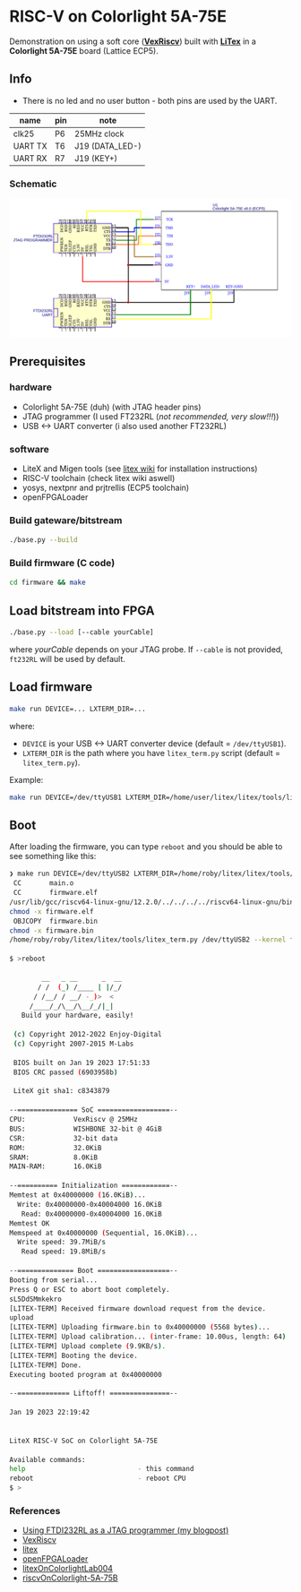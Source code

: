 # RISC-V on Colorlight 5A-75E

Demonstration on using a soft core ([**VexRiscv**](https://github.com/SpinalHDL/VexRiscv))
built with [**LiTex**]((https://github.com/enjoy-digital/litex)) in a **Colorlight 5A-75E** board (Lattice ECP5).

## Info

- There is no led and no user button - both pins are used by the UART.

| name      | pin | note            |
|-----------|-----|-----------------|
| clk25     | P6  | 25MHz clock     |
| UART TX   | T6  | J19 (DATA_LED-) |
| UART RX   | R7  | J19 (KEY+)      |

### Schematic

<img src="./schematic.png" width="800"/>

## Prerequisites

### hardware
- Colorlight 5A-75E (duh) (with JTAG header pins)
- JTAG programmer (I used FT232RL (*not recommended, very slow!!!*))
- USB <-> UART converter (i also used another FT232RL)

### software

- LiteX and Migen tools (see [litex wiki](https://github.com/enjoy-digital/litex/wiki/Installation) for installation instructions)
- RISC-V toolchain (check litex wiki aswell)
- yosys, nextpnr and prjtrellis (ECP5 toolchain)
- openFPGALoader

### Build gateware/bitstream
```bash
./base.py --build
```

### Build firmware (C code)
```bash
cd firmware && make
```

## Load bitstream into FPGA
```bash
./base.py --load [--cable yourCable]
```
where *yourCable* depends on your JTAG probe. 
If `--cable` is not provided, `ft232RL` will be used by default.

## Load firmware
```bash
make run DEVICE=... LXTERM_DIR=...
```
where:
  - `DEVICE` is your USB <-> UART converter device (default = `/dev/ttyUSB1`).
  - `LXTERM_DIR` is the path where you have `litex_term.py` script (default = `litex_term.py`).

Example:
```bash
make run DEVICE=/dev/ttyUSB1 LXTERM_DIR=/home/user/litex/litex/tools/litex_term.py
```

## Boot
After loading the firmware, you can type `reboot` and you should be able to see something like this:
```bash
❯ make run DEVICE=/dev/ttyUSB2 LXTERM_DIR=/home/roby/litex/litex/tools/litex_term.py
 CC       main.o
 CC       firmware.elf
/usr/lib/gcc/riscv64-linux-gnu/12.2.0/../../../../riscv64-linux-gnu/bin/ld: warning: firmware.elf has a LOAD segment with RWX permissions
chmod -x firmware.elf
 OBJCOPY  firmware.bin
chmod -x firmware.bin
/home/roby/roby/litex/litex/tools/litex_term.py /dev/ttyUSB2 --kernel firmware.bin
  
$ >reboot

        __   _ __      _  __
       / /  (_) /____ | |/_/
      / /__/ / __/ -_)>  <
     /____/_/\__/\__/_/|_|
   Build your hardware, easily!

 (c) Copyright 2012-2022 Enjoy-Digital
 (c) Copyright 2007-2015 M-Labs

 BIOS built on Jan 19 2023 17:51:33
 BIOS CRC passed (6903958b)

 LiteX git sha1: c8343879

--=============== SoC ==================--
CPU:            VexRiscv @ 25MHz
BUS:            WISHBONE 32-bit @ 4GiB
CSR:            32-bit data
ROM:            32.0KiB
SRAM:           8.0KiB
MAIN-RAM:       16.0KiB

--========== Initialization ============--
Memtest at 0x40000000 (16.0KiB)...
  Write: 0x40000000-0x40004000 16.0KiB   
   Read: 0x40000000-0x40004000 16.0KiB   
Memtest OK
Memspeed at 0x40000000 (Sequential, 16.0KiB)...
  Write speed: 39.7MiB/s
   Read speed: 19.8MiB/s

--============== Boot ==================--
Booting from serial...
Press Q or ESC to abort boot completely.
sL5DdSMmkekro
[LITEX-TERM] Received firmware download request from the device.
upload
[LITEX-TERM] Uploading firmware.bin to 0x40000000 (5568 bytes)...
[LITEX-TERM] Upload calibration... (inter-frame: 10.00us, length: 64)
[LITEX-TERM] Upload complete (9.9KB/s).
[LITEX-TERM] Booting the device.
[LITEX-TERM] Done.
Executing booted program at 0x40000000

--============= Liftoff! ===============--

Jan 19 2023 22:19:42


LiteX RISC-V SoC on Colorlight 5A-75E

Available commands:
help                            - this command
reboot                          - reboot CPU
$ >
```

### References
- [Using FTDI232RL as a JTAG programmer (my blogpost)](https://roby2014-me.vercel.app/programming-a-colorlight-5a-75e-board-ECP5-FPGA-with-open-source-tools/#using-ftdi232rl-as-a-jtag-programmer)
- [VexRiscv](https://github.com/SpinalHDL/VexRiscv)
- [litex](https://github.com/enjoy-digital/litex)
- [openFPGALoader](https://github.com/trabucayre/openFPGALoader)
- [litexOnColorlightLab004](https://github.com/trabucayre/litexOnColorlightLab004)
- [riscvOnColorlight-5A-75B](https://github.com/ghent360/riscvOnColorlight-5A-75B)
